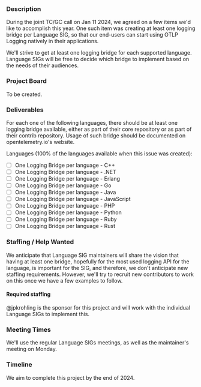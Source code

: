 ### Description

During the joint TC/GC call on Jan 11 2024, we agreed on a few items we'd like to accomplish this year. One such item was creating at least one logging bridge per Language SIG, so that our end-users can start using OTLP Logging natively in their applications.

We'll strive to get at least one logging bridge for each supported language. Language SIGs will be free to decide which bridge to implement based on the needs of their audiences.

### Project Board

To be created.

### Deliverables

For each one of the following languages, there should be at least one logging bridge available, either as part of their core repository or as part of their contrib repository. Usage of such bridge should be documented on opentelemetry.io's website.

Languages (100% of the languages available when this issue was created):

- [ ] One Logging Bridge per language - C++
- [ ] One Logging Bridge per language - .NET
- [ ] One Logging Bridge per language - Erlang
- [ ] One Logging Bridge per language - Go
- [ ] One Logging Bridge per language - Java
- [ ] One Logging Bridge per language - JavaScript
- [ ] One Logging Bridge per language - PHP
- [ ] One Logging Bridge per language - Python
- [ ] One Logging Bridge per language - Ruby
- [ ] One Logging Bridge per language - Rust

### Staffing / Help Wanted

We anticipate that Language SIG maintainers will share the vision that having at least one bridge, hopefully for the most used logging API for the language, is important for the SIG, and therefore, we don't anticipate new staffing requirements. However, we'll try to recruit new contributors to work on this once we have a few examples to follow.

#### Required staffing

@jpkrohling is the sponsor for this project and will work with the individual Language SIGs to implement this.

### Meeting Times

We'll use the regular Language SIGs meetings, as well as the maintainer's meeting on Monday.

### Timeline

We aim to complete this project by the end of 2024.